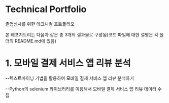 # Technical Portfolio

졸업심사를 위한 테크니컬 포트폴리오

본 레포지토리는 다음과 같은 총 3개의 결과물로 구성됨(코드 파일에 대한 설명은 각 폴더의 README.md에 있음)

# 1. 모바일 결제 서비스 앱 리뷰 분석

--텍스트마이닝 기법을 활용하여 모바일 결제 서비스 앱 리뷰 분석하기

--Python의 selenium 라이브러리를 이용해서 모바일 결제 서비스 앱 리뷰 데이터 수집


